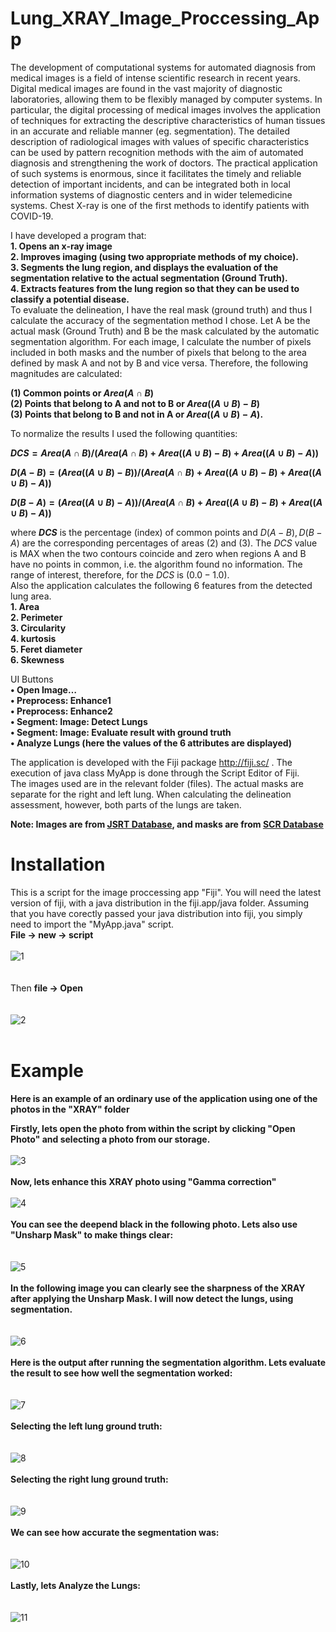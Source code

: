 # Lung_XRAY_Image_Proccessing_App

The development of computational systems for automated diagnosis from medical images is a field of intense scientific research in recent years. Digital medical images are found in the vast majority of diagnostic laboratories, allowing them to be flexibly managed by computer systems. In particular, the digital processing of medical images involves the application of techniques for extracting the descriptive characteristics of human tissues in an accurate and reliable manner (eg. segmentation). The detailed description of radiological images with values of specific characteristics can be used by pattern recognition methods with the aim of automated diagnosis and strengthening the work of doctors. The practical application of such systems is enormous, since it facilitates the timely and reliable detection of important incidents, and can be integrated both in local information systems of diagnostic centers and in wider telemedicine systems. Chest X-ray is one of the first methods to identify patients with COVID-19.

I have developed a program that:  
**1.	Opens an x-ray image  
2.	Improves imaging (using two appropriate methods of my choice).  
3.	Segments the lung region, and displays the evaluation of the segmentation relative to the actual segmentation (Ground Truth).  
4.	Extracts features from the lung region so that they can be used to classify a potential disease.**    
To evaluate the delineation, I have the real mask (ground truth) and thus I calculate the accuracy of the segmentation method I chose. Let A be the actual mask (Ground Truth) and B be the mask calculated by the automatic segmentation algorithm. For each image, I calculate the number of pixels included in both masks and the number of pixels that belong to the area defined by mask A and not by B and vice versa. Therefore, the following magnitudes are calculated:   

**(1) Common points or $Area(A∩B)$  
(2) Points that belong to A and not to B or $Area ((A∪B)-B)$    
(3) Points that belong to B and not in A or $Area((A∪B)-A)$.**  
  
To normalize the results I used the following quantities:  
  
**$DCS=Area(A∩B)/(Area(A∩B)+Area((A∪B)-B)+Area((A∪B)-A))$**  
  
**$D(A-B)=(Area((A∪B)-B))/(Area(A∩B)+Area((A∪B)-B)+Area((A∪B)-A))$**  
  
**$D(B-A)=(Area((A∪B)-A))/(Area(A∩B)+Area((A∪B)-B)+Area((A∪B)-A))$**  
  
where **$DCS$** is the percentage (index) of common points and $D(A-B), D(B-A)$ are the corresponding percentages of areas (2) and (3). The $DCS$ value is MAX when the two contours coincide and zero when regions A and B have no points in common, i.e. the algorithm found no information. The range of interest, therefore, for the $DCS$ is $(0.0-1.0)$.  
Also the application calculates the following 6 features from the detected lung area.  
**1.	Area  
2.	Perimeter  
3.	Circularity  
4.	kurtosis  
5.	Feret diameter  
6.	Skewness**  
  
UI Buttons  
**• Open Image…  
• Preprocess: Enhance1  
• Preprocess: Enhance2  
• Segment: Image: Detect Lungs  
• Segment: Image: Evaluate result with ground truth  
• Analyze Lungs (here the values of the 6 attributes are displayed)**  
  
The application is developed with the Fiji package http://fiji.sc/  . The execution of java class MyApp  is done through the Script Editor of Fiji.  
The images used are in the relevant folder (files). The actual masks are separate for the right and left lung. When calculating the delineation assessment, however, both parts of the lungs are taken.  
  
**Note: Images are from [JSRT Database](http://imgcom.jsrt.or.jp/minijsrtdb/), and masks are from [SCR Database](https://zenodo.org/record/7056076)**  


# Installation

This is a script for the image proccessing app "Fiji". You will need the latest version of fiji, with a java distribution in the fiji.app/java folder. Assuming that you have corectly passed your java distribution into fiji, you simply need to import the "MyApp.java" script.  
**File -> new -> script**  
<br>
![1](https://github.com/Vaioskn/Lung_XRAY_Image_Proccessing_App/blob/main/photos/1_final.png)
<br>
<br>
<br>
Then **file -> Open**    
<br>
<br>
![2](https://github.com/Vaioskn/Lung_XRAY_Image_Proccessing_App/blob/main/photos/2_final.png)
<br>
<br>
# Example

**Here is an example of an ordinary use of the application using one of the photos in the "XRAY" folder**


**Firstly, lets open the photo from within the script by clicking "Open Photo" and selecting a photo from our storage.** 
<br>
<br>
![3](https://github.com/Vaioskn/Lung_XRAY_Image_Proccessing_App/blob/main/photos/3_final.png)
<br>
<br>
**Now, lets enhance this XRAY photo using "Gamma correction"**
<br>
<br>
![4](https://github.com/Vaioskn/Lung_XRAY_Image_Proccessing_App/blob/main/photos/4_final.png)
<br>
<br>
**You can see the deepend black in the following photo. Lets also use "Unsharp Mask" to make things clear:**  
<br>
<br>
![5](https://github.com/Vaioskn/Lung_XRAY_Image_Proccessing_App/blob/main/photos/5_final.png)
<br>
<br>
**In the following image you can clearly see the sharpness of the XRAY after applying the Unsharp Mask. I will now detect the lungs, using segmentation.**  
<br>
<br>
![6](https://github.com/Vaioskn/Lung_XRAY_Image_Proccessing_App/blob/main/photos/6_final.png)
<br>
<br>
**Here is the output after running the segmentation algorithm. Lets evaluate the result to see how well the segmentation worked:**  
<br>
<br>
![7](https://github.com/Vaioskn/Lung_XRAY_Image_Proccessing_App/blob/main/photos/7_final.png)
<br>
<br>
**Selecting the left lung ground truth:**  
<br>
<br>
![8](https://github.com/Vaioskn/Lung_XRAY_Image_Proccessing_App/blob/main/photos/8_final.png)
<br>
<br>
**Selecting the right lung ground truth:**  
<br>
<br>
![9](https://github.com/Vaioskn/Lung_XRAY_Image_Proccessing_App/blob/main/photos/9_final.png)
<br>
<br>
**We can see how accurate the segmentation was:**  
<br>
<br>
![10](https://github.com/Vaioskn/Lung_XRAY_Image_Proccessing_App/blob/main/photos/10_final.png)
<br>
<br>
**Lastly, lets Analyze the Lungs:**  
<br>
<br>
![11](https://github.com/Vaioskn/Lung_XRAY_Image_Proccessing_App/blob/main/photos/11_final.png)
<br>
<br>













